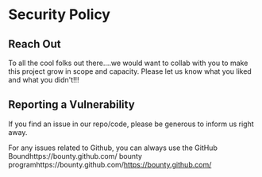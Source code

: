 # Security Policy

## Reach Out

To all the cool folks out there....we would want to collab with you to make this project grow in scope and capacity.
Please let us know what you liked and what you didn't!!!

## Reporting a Vulnerability

If you find an issue in our repo/code, please be generous to inform us right away.

For any issues related to Github, you can always use the GitHub Boundhttps://bounty.github.com/
bounty programhttps://bounty.github.com/https://bounty.github.com/ 
